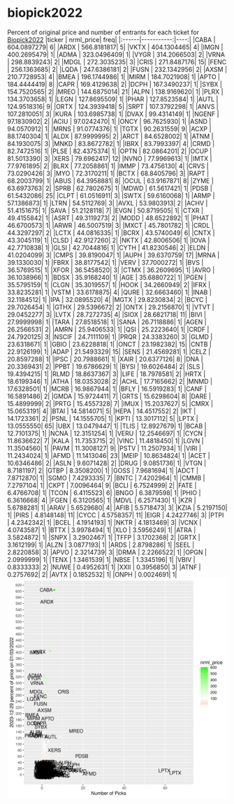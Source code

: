 # biopick2022
Percent of original price and number of entrants for each ticket for [Biopick2022](https://twitter.com/hashtag/Biopick2022)
|ticker |  nrml_price| freq|
|:------|-----------:|----:|
|CABA   | 604.0897279|    6|
|ARDX   | 566.8181817|    5|
|VKTX   | 404.1304465|    4|
|IMGN   | 400.2695479|    1|
|ADMA   | 323.0496409|    1|
|VYGR   | 314.2066503|    2|
|VRNA   | 298.8839243|    2|
|MDGL   | 272.3035235|    3|
|CRIS   | 271.8487176|   15|
|FENC   | 256.1363685|    2|
|LQDA   | 247.6386181|    2|
|FUSN   | 232.1342956|    2|
|AXSM   | 210.7728953|    4|
|BMEA   | 196.1744986|    1|
|MIRM   | 184.7021908|    1|
|APTO   | 184.4444419|    8|
|CAPR   | 169.4129638|    2|
|DCPH   | 167.3490237|    1|
|SYBX   | 154.7520565|    2|
|MREO   | 144.6875014|   21|
|ALPN   | 138.9169620|    1|
|PLRX   | 134.3703658|    1|
|LEGN   | 127.8695509|    1|
|PHAR   | 127.8523584|    1|
|AUTL   | 124.9518316|    9|
|ORTX   | 124.3939418|    5|
|SRPT   | 107.3792298|    1|
|ANVS   | 107.2810051|    3|
|KURA   | 103.6985738|    1|
|DVAX   |  99.4314149|    1|
|NGENF  |  97.1830902|    2|
|ACIU   |  97.0242470|    1|
|ONCY   |  96.7625930|    1|
|ASND   |  94.0570912|    1|
|MRNS   |  91.0774376|    1|
|TGTX   |  90.2631559|    9|
|ACXP   |  88.1740304|    1|
|ALDX   |  87.9999995|    2|
|ARCT   |  84.6528002|    1|
|ATNM   |  84.1930075|    3|
|MNKD   |  83.8672782|    1|
|IBRX   |  83.7993397|    4|
|CRMD   |  82.7472516|    1|
|PLSE   |  82.4375374|    1|
|OPTN   |  82.0864201|    2|
|OCUP   |  81.5013390|    3|
|XERS   |  79.6962417|   12|
|NVNO   |  77.9969613|    1|
|IMTX   |  77.9761895|    2|
|BLRX   |  77.2058861|    1|
|IMMP   |  73.4756130|    4|
|CRVS   |  73.0290426|    3|
|MYO    |  72.3170211|    1|
|BCTX   |  68.8405796|    3|
|RAPT   |  68.2003799|    1|
|ABUS   |  64.3958881|    8|
|OCUL   |  63.9167871|    8|
|ZYME   |  63.6973763|    2|
|SPRB   |  62.7802675|    1|
|MDWD   |  61.5617421|    1|
|PDSB   |  61.5432086|   25|
|CLPT   |  61.0516911|    3|
|SWTX   |  59.6160068|    1|
|ARMP   |  57.1386873|    1|
|LTRN   |  54.5112769|    3|
|AVXL   |  53.9803913|    2|
|ACHV   |  51.4151675|    1|
|SAVA   |  51.2128118|    7|
|EVGN   |  50.8719505|    1|
|CTXR   |  49.4155842|    1|
|ASRT   |  49.3119273|    2|
|MODD   |  48.6522892|    1|
|PHAT   |  46.6700573|    1|
|ARWR   |  46.5007519|    3|
|MXCT   |  45.7801782|    1|
|CRDL   |  44.3297297|    2|
|LCTX   |  44.0816335|    1|
|BCRX   |  43.5740049|    6|
|CNTX   |  43.3045119|    1|
|CLSD   |  42.9127260|    2|
|NKTX   |  42.8006506|    1|
|IOVA   |  42.7710838|    1|
|GLSI   |  42.7044816|    1|
|CYTH   |  41.8230546|    2|
|ELDN   |  41.0204099|    3|
|CMPS   |  39.8190047|    1|
|AUPH   |  39.6370759|   17|
|MRNA   |  39.1330030|    1|
|FBRX   |  38.8177542|    1|
|VERV   |  37.7000272|    1|
|BVS    |  36.5769515|    1|
|XFOR   |  36.5458520|    3|
|CTMX   |  36.2609695|    1|
|AVRO   |  36.1038966|    1|
|BDSX   |  35.9168240|    1|
|AGE    |  35.6880722|    1|
|PGEN   |  35.5795159|    1|
|CLGN   |  35.3019557|    1|
|HOOK   |  34.2660949|    2|
|IFRX   |  33.8235281|    1|
|VSTM   |  33.6178875|    4|
|QURE   |  32.6663460|    1|
|INAB   |  32.1184512|    1|
|IPA    |  32.0895520|    4|
|MGTX   |  29.8230834|    2|
|BCYC   |  29.7026454|    1|
|GTHX   |  29.5396672|    2|
|ONTX   |  29.2156870|    1|
|VTVT   |  29.0452277|    3|
|LVTX   |  28.7272735|    4|
|SIOX   |  28.6821718|   11|
|BIVI   |  27.9999998|    1|
|TARA   |  27.8518518|    1|
|SANA   |  26.7118886|    1|
|AGEN   |  26.2566531|    2|
|AMRN   |  25.9406533|    1|
|QSI    |  25.2223640|    1|
|CRDF   |  24.7920125|    3|
|NSCIF  |  24.7111109|    1|
|PRQR   |  24.3383260|    3|
|GLMD   |  23.6318671|    1|
|GBIO   |  23.6228818|    1|
|ONCT   |  23.1982382|   15|
|CNTB   |  22.9126199|    1|
|ADAP   |  21.5493329|   15|
|SENS   |  21.4569281|    1|
|CELZ   |  20.8597288|    1|
|IPSC   |  20.7988661|    1|
|XAIR   |  20.6377126|    8|
|DNA    |  20.3369431|    2|
|PPBT   |  19.6786629|    1|
|BYSI   |  19.6026484|    2|
|SLS    |  19.4394215|    1|
|RLMD   |  18.8637367|    3|
|LIFE   |  18.7978581|    2|
|HRTX   |  18.6199346|    1|
|ATHA   |  18.0353028|    2|
|ACHL   |  17.7165662|    2|
|MNMD   |  17.6328501|    1|
|MCRB   |  16.9867944|    1|
|BFLY   |  16.5919283|    1|
|CANF   |  16.5891486|    2|
|GMDA   |  15.9724411|    7|
|GRTS   |  15.6298604|    8|
|DARE   |  15.4899999|    2|
|PRTG   |  15.4557328|    7|
|IMUX   |  15.2037627|    5|
|CMRX   |  15.0653191|    4|
|BTAI   |  14.5814071|    5|
|HEPA   |  14.4517552|    2|
|IKT    |  14.1723361|    2|
|PSNL   |  14.1555705|    1|
|KPTI   |  13.3017112|    5|
|LPTX   |  13.0555550|   65|
|UBX    |  13.0479447|    1|
|TLIS   |  12.8927679|    1|
|BCAB   |  12.7101375|    1|
|NCNA   |  12.3151254|    1|
|VERU   |  12.2546697|    1|
|CYCN   |  11.8636622|    7|
|KALA   |  11.7353715|    2|
|VINC   |  11.4818450|    1|
|LGVN   |  11.3504560|    1|
|PAVM   |  11.3008127|    9|
|PSTV   |  11.2507934|    1|
|VIRI   |  11.2434024|    1|
|AFMD   |  11.1413046|   23|
|MEIP   |  10.8634824|    1|
|ACET   |  10.6346486|    2|
|ASLN   |   9.6071428|    2|
|DRUG   |   9.0851736|    1|
|VTGN   |   8.7181197|    2|
|GTBP   |   8.3508200|    1|
|GOSS   |   7.9681694|    1|
|ADCT   |   7.8712870|    1|
|SGMO   |   7.4293335|    7|
|BNTC   |   7.4202964|    1|
|CMMB   |   7.2797104|    1|
|CKPT   |   7.0096464|    9|
|BCLI   |   6.7524999|    2|
|FATE   |   6.4766708|    1|
|TCON   |   6.4115523|    6|
|BNGO   |   6.3879598|    1|
|PHIO   |   6.3616668|    4|
|FGEN   |   6.3120565|    1|
|MDVL   |   6.2571430|    1|
|KZR    |   5.6788281|    1|
|ARAV   |   5.6529680|    4|
|AFIB   |   5.5718473|    3|
|KZIA   |   5.2197150|    1|
|PIRS   |   4.8148148|   11|
|CYCC   |   4.5758357|   11|
|EIGR   |   4.2427746|    3|
|PTPI   |   4.2342342|    1|
|BCEL   |   4.1914193|    1|
|NKTR   |   4.1813469|    3|
|VCNX   |   4.0743587|    1|
|BTTX   |   3.9978494|    1|
|XLO    |   3.5956249|    1|
|ATRA   |   3.5824872|    1|
|SNPX   |   3.2902467|    1|
|TFFP   |   3.1702368|    2|
|GRTX   |   3.1612199|    1|
|ALZN   |   3.0877193|    1|
|ARDS   |   2.8798286|    1|
|SEEL   |   2.8220858|    3|
|APVO   |   2.3214739|    3|
|DRMA   |   2.2266522|    1|
|OPGN   |   2.0999999|    1|
|TENX   |   1.3461539|    1|
|NBSE   |   1.3345196|    1|
|VBIV   |   0.8333333|    2|
|NUWE   |   0.4952631|    1|
|XXII   |   0.3956850|    3|
|ATNF   |   0.2757692|    2|
|AVTX   |   0.1852532|    1|
|ONPH   |   0.0024691|    1|
![retvspicks](biopicks.png?raw=true)
